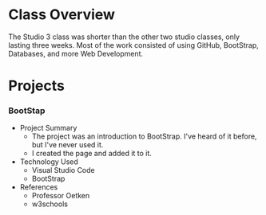 # Class Overview

The Studio 3 class was shorter than the other two studio classes, only lasting three weeks.
Most of the work consisted of using GitHub, BootStrap, Databases, and more Web Development.

# Projects 
### BootStap
+ Project Summary
  - The project was an introduction to BootStrap. I've heard of it before, but I've never used it.
  - I created the page and added it to it.
+ Technology Used
  - Visual Studio Code
  - BootStrap
+ References
  - Professor Oetken
  - w3schools
 
